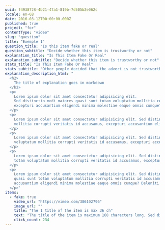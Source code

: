 ```yaml
---
uuid: f4938728-4b21-47a1-819b-7d505b2e062c
locale: en-GB
date: 2016-03-12T00:00:00.000Z
published: true
project: "for"
contentType: "video"
slug: "question"
title: "Exemple 1"
question_title: "Is this item fake or real"
question_subtitle: "Decide whether this item is trustworthy or not"
explanation_title: "Is This Item Fake Or Real"
explanation_subtitle: "Decide whether this item is trustworthy or not"
stats_title: "Is This Item Fake Or Real"
stats_subtitle: "Other people decided that the advert is not trustworthy"
explanation_description_html: "
  <h2>
    The title of explanation goes in markdown
  </h2>
  <p>
    Lorem ipsum dolor sit amet consectetur adipisicing elit.
    Sed distinctio modi maiores quasi sunt totam voluptatum mollitia corrupti veritatis id accusamus,
    excepturi accusantium eligendi minima molestiae eaque omnis cumque? Deleniti.
  </p>
  <p>
    Lorem ipsum dolor sit amet consectetur adipisicing elit. Sed distinctio modi maiores quasi sunt totam voluptatum
    mollitia corrupti veritatis id accusamus, excepturi accusantium eligendi minima molestiae eaque omnis cumque? Deleniti.
  </p>
  <p>
    Lorem ipsum dolor sit amet consectetur adipisicing elit. Sed distinctio modi maiores quasi sunt totam
    voluptatum mollitia corrupti veritatis id accusamus, excepturi accusantium eligendi minima molestiae eaque omnis cumque? Deleniti.
  </p>
  <p>
    Lorem ipsum dolor sit amet consectetur adipisicing elit. Sed distinctio modi maiores quasi sunt
    totam voluptatum mollitia corrupti veritatis id accusamus, excepturi accusantium eligendi minima molestiae eaque omnis cumque? Deleniti.
  </p>
  <p>
    Lorem ipsum dolor sit amet consectetur adipisicing elit. Sed distinctio modi maiores
    quasi sunt totam voluptatum mollitia corrupti veritatis id accusamus, excepturi
    accusantium eligendi minima molestiae eaque omnis cumque? Deleniti.
  </p>"
items:
  - fake: true
    video_url: "https://vimeo.com/386102796"
    image_url: ""
    title: "The 1 title of the item is max 36 ch"
    text: "The title of the item is maximum 160 characters long. Sed distin maiores quasi sunt totam voluptatum. Sed distinctio modi maiores quasi sunt totam voluptatum Sed distinctio modi maiores quasi sunt totam voluptatum?"
    click_count: 234
---
```

